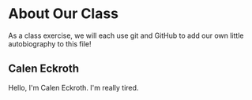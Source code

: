 # About Our Class
As a class exercise, we will each use git and GitHub to add our own little autobiography to this file!

## Calen Eckroth
Hello, I'm Calen Eckroth. I'm really tired.
